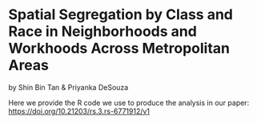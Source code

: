 # Spatial Segregation by Class and Race in Neighborhoods and Workhoods Across Metropolitan Areas 
by Shin Bin Tan & Priyanka DeSouza

Here we provide the R code we use to produce the analysis in our paper:  https://doi.org/10.21203/rs.3.rs-6771912/v1 
